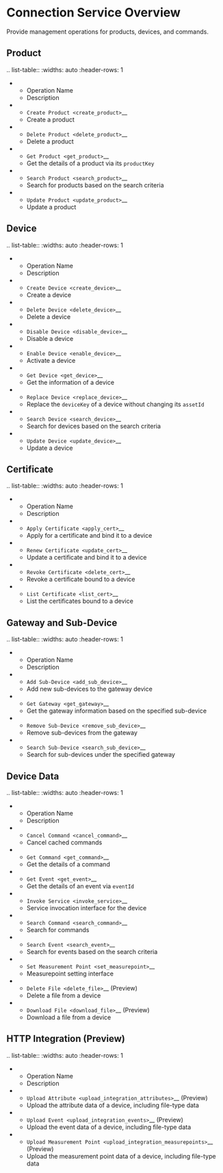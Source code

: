 # Connection Service Overview



Provide management operations for products, devices, and commands.


## Product

.. list-table::
   :widths: auto
   :header-rows: 1

   * - Operation Name
     - Description
   * - `Create Product <create_product>`__
     - Create a product
   * - `Delete Product <delete_product>`__
     - Delete a product
   * - `Get Product <get_product>`__
     - Get the details of a product via its ``productKey``
   * - `Search Product <search_product>`__
     - Search for products based on the search criteria
   * - `Update Product <update_product>`__
     - Update a product



## Device

.. list-table::
   :widths: auto
   :header-rows: 1

   * - Operation Name
     - Description
   * - `Create Device <create_device>`__
     - Create a device
   * - `Delete Device <delete_device>`__
     - Delete a device
   * - `Disable Device <disable_device>`__
     - Disable a device
   * - `Enable Device <enable_device>`__
     - Activate a device
   * - `Get Device <get_device>`__
     - Get the information of a device
   * - `Replace Device <replace_device>`__
     - Replace the ``deviceKey`` of a device without changing its ``assetId``
   * - `Search Device <search_device>`__
     - Search for devices based on the search criteria
   * - `Update Device <update_device>`__
     - Update a device

## Certificate

.. list-table::
   :widths: auto
   :header-rows: 1

   * - Operation Name
     - Description
   * - `Apply Certificate <apply_cert>`__
     - Apply for a certificate and bind it to a device
   * - `Renew Certificate <update_cert>`__
     - Update a certificate and bind it to a device
   * - `Revoke Certificate <delete_cert>`__
     - Revoke a certificate bound to a device
   * - `List Certificate <list_cert>`__
     - List the certificates bound to a device


## Gateway and Sub-Device

.. list-table::
   :widths: auto
   :header-rows: 1

   * - Operation Name
     - Description
   * - `Add Sub-Device <add_sub_device>`__
     - Add new sub-devices to the gateway device
   * - `Get Gateway <get_gateway>`__
     - Get the gateway information based on the specified sub-device
   * - `Remove Sub-Device <remove_sub_device>`__
     - Remove sub-devices from the gateway
   * - `Search Sub-Device <search_sub_device>`__
     - Search for sub-devices under the specified gateway





## Device Data

.. list-table::
   :widths: auto
   :header-rows: 1

   * - Operation Name
     - Description
   * - `Cancel Command <cancel_command>`__
     - Cancel cached commands
   * - `Get Command <get_command>`__
     - Get the details of a command
   * - `Get Event <get_event>`__
     - Get the details of an event via ``eventId``
   * - `Invoke Service <invoke_service>`__
     - Service invocation interface for the device
   * - `Search Command <search_command>`__
     - Search for commands
   * - `Search Event <search_event>`__
     - Search for events based on the search criteria
   * - `Set Measurement Point <set_measurepoint>`__
     - Measurepoint setting interface
   * - `Delete File <delete_file>`__ (Preview)
     - Delete a file from a device
   * - `Download File <download_file>`__ (Preview)
     - Download a file from a device

## HTTP Integration (Preview)

.. list-table::
   :widths: auto
   :header-rows: 1

   * - Operation Name
     - Description
   * - `Upload Attribute <upload_integration_attributes>`__ (Preview)
     - Upload the attribute data of a device, including file-type data
   * - `Upload Event <upload_integration_events>`__ (Preview)
     - Upload the event data of a device, including file-type data
   * - `Upload Measurement Point <upload_integration_measurepoints>`__ (Preview)
     - Upload the measurement point data of a device, including file-type data


<!--end-->
